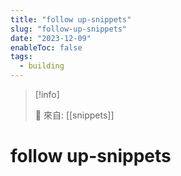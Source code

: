 ```yaml
---
title: "follow up-snippets"
slug: "follow-up-snippets"
date: "2023-12-09"
enableToc: false
tags:
  - building
---
```


> [!info]
>
> 🌱 來自: [[snippets]]

# follow up-snippets


